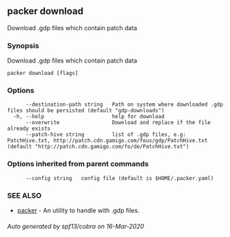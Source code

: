 ## packer download

Download .gdp files which contain patch data

### Synopsis

Download .gdp files which contain patch data

```
packer download [flags]
```

### Options

```
      --destination-path string   Path on system where downloaded .gdp files should be persisted (default "gdp-downloads")
  -h, --help                      help for download
      --overwrite                 Download and replace if the file already exists
      --patch-hive string         list of .gdp files, e.g: PatchHive.txt, http://patch.cdn.gamigo.com/fous/gdp/PatchHive.txt (default "http://patch.cdn.gamigo.com/fo/de/PatchHive.txt")
```

### Options inherited from parent commands

```
      --config string   config file (default is $HOME/.packer.yaml)
```

### SEE ALSO

* [packer](packer.md)	 - An utility to handle with .gdp files.

###### Auto generated by spf13/cobra on 16-Mar-2020
